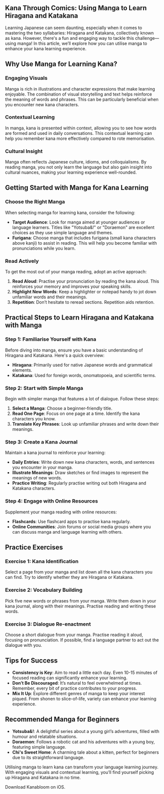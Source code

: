 ## Kana Through Comics: Using Manga to Learn Hiragana and Katakana

Learning Japanese can seem daunting, especially when it comes to mastering the two syllabaries: Hiragana and Katakana, collectively known as kana. However, there's a fun and engaging way to tackle this challenge—using manga! In this article, we’ll explore how you can utilise manga to enhance your kana learning experience.

## Why Use Manga for Learning Kana?

### Engaging Visuals

Manga is rich in illustrations and character expressions that make learning enjoyable. The combination of visual storytelling and text helps reinforce the meaning of words and phrases. This can be particularly beneficial when you encounter new kana characters.

### Contextual Learning

In manga, kana is presented within context, allowing you to see how words are formed and used in daily conversations. This contextual learning can help you remember kana more effectively compared to rote memorisation.

### Cultural Insight

Manga often reflects Japanese culture, idioms, and colloquialisms. By reading manga, you not only learn the language but also gain insight into cultural nuances, making your learning experience well-rounded.

## Getting Started with Manga for Kana Learning

### Choose the Right Manga

When selecting manga for learning kana, consider the following:

- **Target Audience**: Look for manga aimed at younger audiences or language learners. Titles like "Yotsuba&!" or "Doraemon" are excellent choices as they use simple language and themes.
- **Furigana**: Choose manga that includes furigana (small kana characters above kanji) to assist in reading. This will help you become familiar with pronunciations while you learn.

### Read Actively

To get the most out of your manga reading, adopt an active approach:

1. **Read Aloud**: Practise your pronunciation by reading the kana aloud. This reinforces your memory and improves your speaking skills.
2. **Highlight New Words**: Keep a highlighter or notepad handy to jot down unfamiliar words and their meanings.
3. **Repetition**: Don’t hesitate to reread sections. Repetition aids retention.

## Practical Steps to Learn Hiragana and Katakana with Manga

### Step 1: Familiarise Yourself with Kana

Before diving into manga, ensure you have a basic understanding of Hiragana and Katakana. Here's a quick overview:

- **Hiragana**: Primarily used for native Japanese words and grammatical elements.
- **Katakana**: Used for foreign words, onomatopoeia, and scientific terms.

### Step 2: Start with Simple Manga

Begin with simpler manga that features a lot of dialogue. Follow these steps:

1. **Select a Manga**: Choose a beginner-friendly title.
2. **Read One Page**: Focus on one page at a time. Identify the kana characters you know.
3. **Translate Key Phrases**: Look up unfamiliar phrases and write down their meanings.

### Step 3: Create a Kana Journal

Maintain a kana journal to reinforce your learning:

- **Daily Entries**: Write down new kana characters, words, and sentences you encounter in your manga.
- **Illustrate Meanings**: Draw sketches or find images to represent the meanings of new words.
- **Practice Writing**: Regularly practise writing out both Hiragana and Katakana characters.

### Step 4: Engage with Online Resources

Supplement your manga reading with online resources:

- **Flashcards**: Use flashcard apps to practise kana regularly.
- **Online Communities**: Join forums or social media groups where you can discuss manga and language learning with others.

## Practice Exercises

### Exercise 1: Kana Identification

Select a page from your manga and list down all the kana characters you can find. Try to identify whether they are Hiragana or Katakana. 

### Exercise 2: Vocabulary Building

Pick five new words or phrases from your manga. Write them down in your kana journal, along with their meanings. Practise reading and writing these words.

### Exercise 3: Dialogue Re-enactment

Choose a short dialogue from your manga. Practise reading it aloud, focusing on pronunciation. If possible, find a language partner to act out the dialogue with you.

## Tips for Success

- **Consistency is Key**: Aim to read a little each day. Even 10-15 minutes of focused reading can significantly enhance your learning.
- **Don’t Be Discouraged**: It’s natural to feel overwhelmed at times. Remember, every bit of practice contributes to your progress.
- **Mix It Up**: Explore different genres of manga to keep your interest piqued. From shonen to slice-of-life, variety can enhance your learning experience.

## Recommended Manga for Beginners

- **Yotsuba&!**: A delightful series about a young girl’s adventures, filled with humour and relatable situations.
- **Doraemon**: Follows a robotic cat and his adventures with a young boy, featuring simple language.
- **Chi's Sweet Home**: A charming tale about a kitten, perfect for beginners due to its straightforward language.

Utilising manga to learn kana can transform your language learning journey. With engaging visuals and contextual learning, you’ll find yourself picking up Hiragana and Katakana in no time.

Download Kanabloom on iOS.